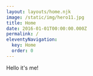 ```yaml
---
layout: layouts/home.njk
image: /static/img/hero11.jpg
title: Home
date: 2016-01-01T00:00:00.000Z
permalink: /
eleventyNavigation:
  key: Home
  order: 0
---
```

Hello it's me!